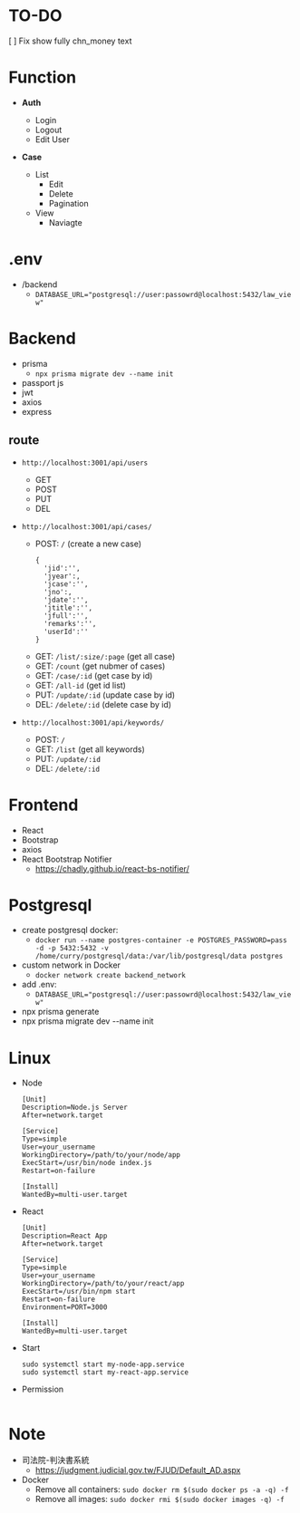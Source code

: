 # TO-DO
[ ] Fix show fully chn_money text 

# Function

- **Auth**

  - Login
  - Logout
  - Edit User

- **Case**
  - List
    - Edit
    - Delete
    - Pagination
  - View
    - Naviagte

# .env
- /backend
  - `DATABASE_URL="postgresql://user:passowrd@localhost:5432/law_view"`

# Backend

- prisma
  - `npx prisma migrate dev --name init`
- passport js
- jwt
- axios
- express

## route

- `http://localhost:3001/api/users`

  - GET
  - POST
  - PUT
  - DEL

- `http://localhost:3001/api/cases/`

  - POST: `/` (create a new case)
    ```
    {
      'jid':'',
      'jyear':,
      'jcase':'',
      'jno':,
      'jdate':'',
      'jtitle':'',
      'jfull':'',
      'remarks':'',
      'userId':''
    }
    ```
  - GET: `/list/:size/:page` (get all case)
  - GET: `/count` (get nubmer of cases)
  - GET: `/case/:id` (get case by id)
  - GET: `/all-id` (get id list)
  - PUT: `/update/:id` (update case by id)
  - DEL: `/delete/:id` (delete case by id)

- `http://localhost:3001/api/keywords/`
  - POST: `/`
  - GET: `/list` (get all keywords)
  - PUT: `/update/:id`
  - DEL: `/delete/:id`

# Frontend

- React
- Bootstrap
- axios
- React Bootstrap Notifier
  - https://chadly.github.io/react-bs-notifier/

# Postgresql

- create postgresql docker:
  - `docker run --name postgres-container -e POSTGRES_PASSWORD=pass -d -p 5432:5432 -v /home/curry/postgresql/data:/var/lib/postgresql/data postgres`
- custom network in Docker
  - `docker network create backend_network`
- add .env:
  - `DATABASE_URL="postgresql://user:passowrd@localhost:5432/law_view"`
- npx prisma generate
- npx prisma migrate dev --name init

# Linux

- Node

  ```
  [Unit]
  Description=Node.js Server
  After=network.target

  [Service]
  Type=simple
  User=your_username
  WorkingDirectory=/path/to/your/node/app
  ExecStart=/usr/bin/node index.js
  Restart=on-failure

  [Install]
  WantedBy=multi-user.target

  ```

- React

  ```
  [Unit]
  Description=React App
  After=network.target

  [Service]
  Type=simple
  User=your_username
  WorkingDirectory=/path/to/your/react/app
  ExecStart=/usr/bin/npm start
  Restart=on-failure
  Environment=PORT=3000

  [Install]
  WantedBy=multi-user.target

  ```

- Start

  ```
  sudo systemctl start my-node-app.service
  sudo systemctl start my-react-app.service
  ```

- Permission

  ```

  ```

# Note

- 司法院-判決書系統
  - https://judgment.judicial.gov.tw/FJUD/Default_AD.aspx
- Docker
  - Remove all containers: `sudo docker rm $(sudo docker ps -a -q) -f`
  - Remove all images: `sudo docker rmi $(sudo docker images -q) -f`

